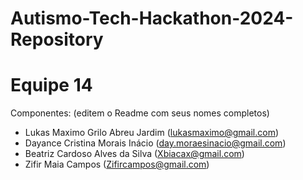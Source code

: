 # Autismo-Tech-Hackathon-2024-Repository
# Equipe 14

Componentes: (editem o Readme com seus nomes completos)
- Lukas Maximo Grilo Abreu Jardim (lukasmaximo@gmail.com)
- Dayance Cristina Morais Inácio (day.moraesinacio@gmail.com)
- Beatriz Cardoso Alves da Silva (Xbiacax@gmail.com)
- Zifir Maia Campos (Zifircampos@gmail.com)
